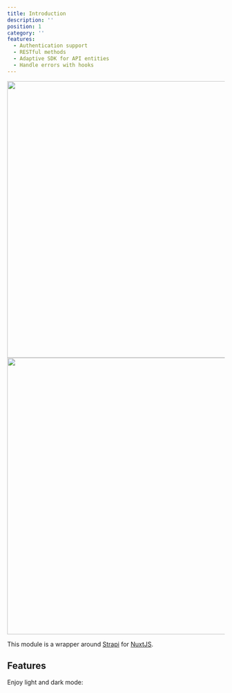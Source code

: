 ```yaml
---
title: Introduction
description: ''
position: 1
category: ''
features:
  - Authentication support
  - RESTful methods
  - Adaptive SDK for API entities
  - Handle errors with hooks
---
```


<img src="/preview.png" class="light-img" width="1280" height="640" alt=""/>
<img src="/preview-dark.png" class="dark-img" width="1280" height="640" alt=""/>

This module is a wrapper around [Strapi](https://strapi.io/) for [NuxtJS](https://nuxtjs.org).

## Features

<list :items="features"></list>

<p class="flex items-center">Enjoy light and dark mode:&nbsp;<app-color-switcher class="p-2"></app-color-switcher></p>
